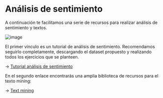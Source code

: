 # Análisis de sentimiento

A continuación te facilitamos una serie de recursos para realizar análisis de sentimiento y textos.

![image](https://user-images.githubusercontent.com/122302639/227793126-5e20b405-cb95-4904-a4ee-47e861c22cf4.png)



El primer vínculo es un tutorial de análisis de sentimiento. Recomendamos seguirlo completamente, descargando el dataset propuesto y realizando todos los ejercicios que se planteen.


-> [Tutorial análisis de sentimiento](https://www.datacamp.com/tutorial/text-analytics-beginners-nltk)


En el segundo enlace encontrarás una amplia biblioteca de recursos para el texto mining:

-> [Text mining](https://www.nltk.org/)




